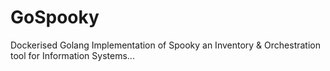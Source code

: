 # GoSpooky
Dockerised Golang Implementation of Spooky an Inventory & Orchestration tool for Information Systems...
